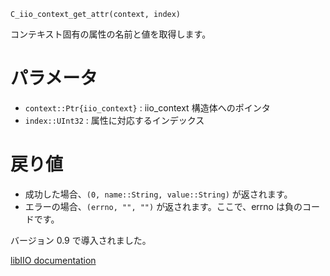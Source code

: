```
C_iio_context_get_attr(context, index)
```

コンテキスト固有の属性の名前と値を取得します。

# パラメータ

  * `context::Ptr{iio_context}` : iio_context 構造体へのポインタ
  * `index::UInt32` : 属性に対応するインデックス

# 戻り値

  * 成功した場合、`(0, name::String, value::String)` が返されます。
  * エラーの場合、`(errno, "", "")` が返されます。ここで、errno は負のコードです。

バージョン 0.9 で導入されました。

[libIIO documentation](https://analogdevicesinc.github.io/libiio/master/libiio/group__Context.html#ga477dfddaefe0acda401f600247e13fc7)
